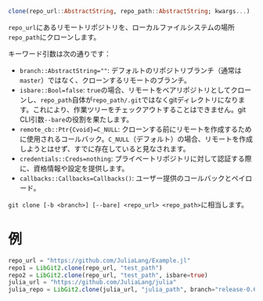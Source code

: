 ```julia
clone(repo_url::AbstractString, repo_path::AbstractString; kwargs...)
```

`repo_url`にあるリモートリポジトリを、ローカルファイルシステムの場所`repo_path`にクローンします。

キーワード引数は次の通りです：

  * `branch::AbstractString=""`: デフォルトのリポジトリブランチ（通常は`master`）ではなく、クローンするリモートのブランチ。
  * `isbare::Bool=false`: `true`の場合、リモートをベアリポジトリとしてクローンし、`repo_path`自体が`repo_path/.git`ではなくgitディレクトリになります。これにより、作業ツリーをチェックアウトすることはできません。git CLI引数`--bare`の役割を果たします。
  * `remote_cb::Ptr{Cvoid}=C_NULL`: クローンする前にリモートを作成するために使用されるコールバック。`C_NULL`（デフォルト）の場合、リモートを作成しようとはせず、すでに存在していると見なされます。
  * `credentials::Creds=nothing`: プライベートリポジトリに対して認証する際に、資格情報や設定を提供します。
  * `callbacks::Callbacks=Callbacks()`: ユーザー提供のコールバックとペイロード。

`git clone [-b <branch>] [--bare] <repo_url> <repo_path>`に相当します。

# 例

```julia
repo_url = "https://github.com/JuliaLang/Example.jl"
repo1 = LibGit2.clone(repo_url, "test_path")
repo2 = LibGit2.clone(repo_url, "test_path", isbare=true)
julia_url = "https://github.com/JuliaLang/julia"
julia_repo = LibGit2.clone(julia_url, "julia_path", branch="release-0.6")
```
